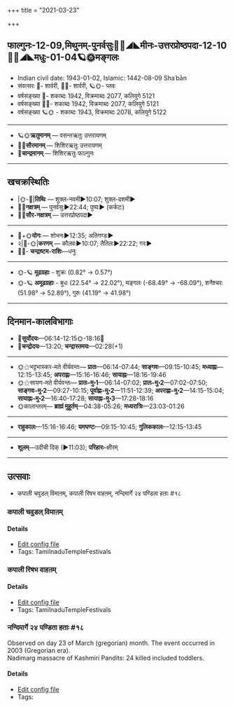 +++
title = "2021-03-23"

+++
## फाल्गुनः-12-09,मिथुनम्-पुनर्वसुः🌛🌌◢◣मीनः-उत्तरप्रोष्ठपदा-12-10🌌🌞◢◣मधुः-01-04🪐🌞मङ्गलः
- Indian civil date: 1943-01-02, Islamic: 1442-08-09 Shaʿbān
- संवत्सरः 🌛- शार्वरी, 🌌🌞- शार्वरी, 🪐🌞- प्लवः
- वर्षसङ्ख्या 🌛- शकाब्दः 1942, विक्रमाब्दः 2077, कलियुगे 5121
- वर्षसङ्ख्या 🌌🌞- शकाब्दः 1942, विक्रमाब्दः 2077, कलियुगे 5121
- वर्षसङ्ख्या 🪐🌞 - शकाब्दः 1943, विक्रमाब्दः 2078, कलियुगे 5122
___________________
- 🪐🌞**ऋतुमानम्** — वसन्तऋतुः उत्तरायणम्
- 🌌🌞**सौरमानम्** — शिशिरऋतुः उत्तरायणम्
- 🌛**चान्द्रमानम्** — शिशिरऋतुः फाल्गुनः
___________________


## खचक्रस्थितिः
- |🌞-🌛|**तिथिः** — शुक्ल-नवमी►10:07; शुक्ल-दशमी►  
- 🌌🌛**नक्षत्रम्** — पुनर्वसुः►22:44; पुष्यः► (कर्कटः)  
- 🌌🌞**सौर-नक्षत्रम्** — उत्तरप्रोष्ठपदा►  
___________________
- 🌛+🌞**योगः** — शोभनः►12:35; अतिगण्डः►  
- २|🌛-🌞|**करणम्** — कौलवः►10:07; तैतिलः►22:22; गरः►  
- 🌌🌛- **चन्द्राष्टम-राशिः**—धनुः  
___________________
- 🌞-🪐 **मूढग्रहाः** - शुक्रः (0.82° → 0.57°)
- 🌞-🪐 **अमूढग्रहाः** - बुधः (22.54° → 22.02°), मङ्गलः (-68.49° → -68.09°), शनैश्चरः (51.98° → 52.89°), गुरुः (41.19° → 41.98°)
___________________


## दिनमान-कालविभागाः
- 🌅**सूर्योदयः**—06:14-12:15🌞️-18:16🌇  
- 🌛**चन्द्रोदयः**—13:20; **चन्द्रास्तमयः**—02:28(+1)  
___________________
- 🌞⚝भट्टभास्कर-मते वीर्यवन्तः— **प्रातः**—06:14-07:44; **साङ्गवः**—09:15-10:45; **मध्याह्नः**—12:15-13:45; **अपराह्णः**—15:16-16:46; **सायाह्नः**—18:16-19:46  
- 🌞⚝सायण-मते वीर्यवन्तः— **प्रातः-मु॰1**—06:14-07:02; **प्रातः-मु॰2**—07:02-07:50; **साङ्गवः-मु॰2**—09:27-10:15; **पूर्वाह्णः-मु॰2**—11:51-12:39; **अपराह्णः-मु॰2**—14:15-15:04; **सायाह्नः-मु॰2**—16:40-17:28; **सायाह्नः-मु॰3**—17:28-18:16  
- 🌞कालान्तरम्— **ब्राह्मं मुहूर्तम्**—04:38-05:26; **मध्यरात्रिः**—23:03-01:26  
___________________
- **राहुकालः**—15:16-16:46; **यमघण्टः**—09:15-10:45; **गुलिककालः**—12:15-13:45  
___________________
- **शूलम्**—उदीची दिक् (►11:03); **परिहारः**–क्षीरम्  
___________________

## उत्सवाः
- कपाली चवुडल् विमाऩम्, कपाली रिषभ वाहऩम्, नन्दिमार्गे २४ पण्डिता हताः #१८
### कपाली चवुडल् विमाऩम्



#### Details
- [Edit config file](https://github.com/jyotisham/adyatithi/tree/master/temples/Tamil/relative_event/kar2pagAmbAL%E2%80%93kapAlIzvarar%20tirukkalyANam/offset__-5/kapAlI%20cavuDal%20vimAn2am.toml)
- Tags: TamilnaduTempleFestivals


### कपाली रिषभ वाहऩम्



#### Details
- [Edit config file](https://github.com/jyotisham/adyatithi/tree/master/temples/Tamil/relative_event/kar2pagAmbAL%E2%80%93kapAlIzvarar%20tirukkalyANam/offset__-5/kapAlI%20riSabha%20vAhan2am.toml)
- Tags: TamilnaduTempleFestivals


### नन्दिमार्गे २४ पण्डिता हताः #१८

Observed on day 23 of March (gregorian) month. The event occurred in 2003 (Gregorian era).  
Nadimarg massacre of Kashmiri Pandits: 24 killed included toddlers.

#### Details
- [Edit config file](https://github.com/jyotisham/adyatithi/tree/master/mahApuruSha/xatra-later/gregorian/day/03/23/nandimArge_24_paNDitA_hatAH.toml)
- Tags: 


